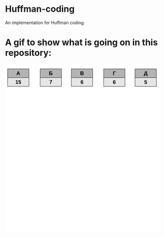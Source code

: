 # Huffman-coding
An implementation for Huffman coding.

# A gif to show what is going on in this repository:
![](https://github.com/smh997/Huffman-coding/blob/master/Huffmantree_ru_animated.gif)
